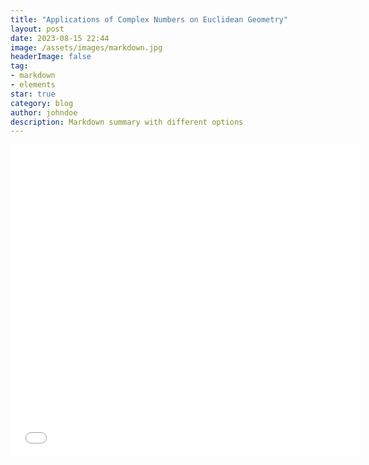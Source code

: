 ```yaml
---
title: "Applications of Complex Numbers on Euclidean Geometry"
layout: post
date: 2023-08-15 22:44
image: /assets/images/markdown.jpg
headerImage: false
tag:
- markdown
- elements
star: true
category: blog
author: johndoe
description: Markdown summary with different options
---
```



<embed src="/essays/complex-bashing.pdf" width="560" height="500" 
 type="application/pdf">
